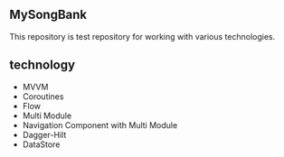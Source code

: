 ## MySongBank
This repository is test repository for working with various technologies.

## technology
- MVVM
- Coroutines
- Flow
- Multi Module
- Navigation Component with Multi Module
- Dagger-Hilt
- DataStore
